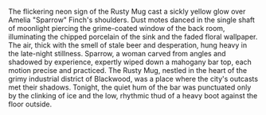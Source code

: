 The flickering neon sign of the Rusty Mug cast a sickly yellow glow over Amelia "Sparrow" Finch's shoulders.  Dust motes danced in the single shaft of moonlight piercing the grime-coated window of the back room, illuminating the chipped porcelain of the sink and the faded floral wallpaper.  The air, thick with the smell of stale beer and desperation, hung heavy in the late-night stillness.  Sparrow, a woman carved from angles and shadowed by experience, expertly wiped down a mahogany bar top, each motion precise and practiced.  The Rusty Mug, nestled in the heart of the grimy industrial district of Blackwood, was a place where the city's outcasts met their shadows.  Tonight, the quiet hum of the bar was punctuated only by the clinking of ice and the low, rhythmic thud of a heavy boot against the floor outside.
